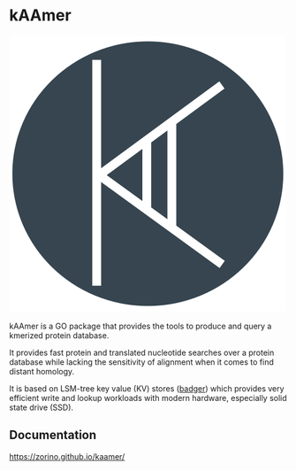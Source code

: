 # kAAmer

![kAAmer logo](web/src/images/kaamer.svg)

kAAmer is a GO package that provides the tools to produce and query a kmerized protein database.

It provides fast protein and translated nucleotide searches over a protein database while lacking the sensitivity of alignment when it comes to find distant homology.

It is based on LSM-tree key value (KV) stores ([badger](https://github.com/dgraph-io/badger)) which
provides very efficient write and lookup workloads with modern hardware, especially solid state drive (SSD).

## Documentation

https://zorino.github.io/kaamer/

